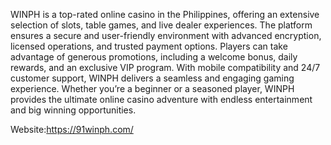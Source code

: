 WINPH is a top-rated online casino in the Philippines, offering an extensive selection of slots, table games, and live dealer experiences. The platform ensures a secure and user-friendly environment with advanced encryption, licensed operations, and trusted payment options. Players can take advantage of generous promotions, including a welcome bonus, daily rewards, and an exclusive VIP program. With mobile compatibility and 24/7 customer support, WINPH delivers a seamless and engaging gaming experience. Whether you’re a beginner or a seasoned player, WINPH provides the ultimate online casino adventure with endless entertainment and big winning opportunities.

Website:https://91winph.com/


